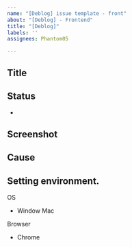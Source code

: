 ```yaml
---
name: "[Deblog] issue template - front"
about: "[Deblog] - Frontend"
title: "[Deblog]"
labels: ''
assignees: Phantom05

---
```


## Title

## Status
+

## Screenshot
>

## Cause


## Setting environment.

<kdb>OS</kdb>
+ Window Mac

<kdb>Browser</kdb>
+ Chrome
